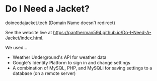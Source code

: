 # Do I Need a Jacket?

doineedajacket.tech (Domain Name doesn't redirect)

See the website live at https://pantherman594.github.io/Do-I-Need-A-Jacket/index.html.

We used...
* Weather Underground's API for weather data
* Google's Identity Platform to sign in and change settings
* A combination of MySQL, PHP, and MySQLi for saving settings to a database (on a remote server)
